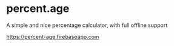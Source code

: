 # percent.age
A simple and nice percentage calculator, with full offline support 

https://percent-age.firebaseapp.com